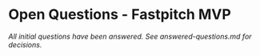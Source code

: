 # Open Questions - Fastpitch MVP

_All initial questions have been answered. See answered-questions.md for
decisions._
